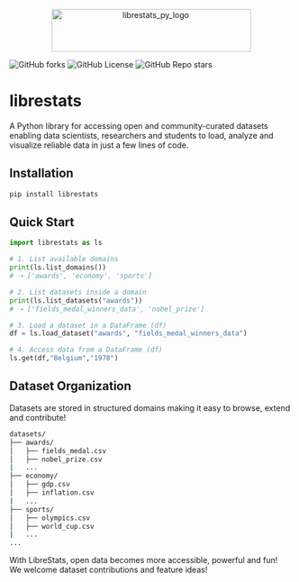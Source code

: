 <p align="center">
  <img width="354" height="76" alt="librestats_py_logo" src="https://github.com/user-attachments/assets/35855611-e368-4969-b400-f32be5f25d2f" />
</p>

![GitHub forks](https://img.shields.io/github/forks/librestats/librestats-py?style=plastic&color=blue)
![GitHub License](https://img.shields.io/github/license/librestats/librestats-py?style=plastic)
![GitHub Repo stars](https://img.shields.io/github/stars/librestats/librestats-py?style=plastic&color=yellow)


# librestats

A Python library for accessing open and community-curated datasets enabling data scientists, researchers and students to load, analyze and visualize reliable data in just a few lines of code.

## Installation
```bash
pip install librestats
```

## Quick Start
```python
import librestats as ls

# 1. List available domains
print(ls.list_domains())  
# ➝ ['awards', 'economy', 'sports']

# 2. List datasets inside a domain
print(ls.list_datasets("awards"))  
# ➝ ['fields_medal_winners_data', 'nobel_prize']

# 3. Load a dataset in a DataFrame (df)
df = ls.load_dataset("awards", "fields_medal_winners_data")

# 4. Access data from a DataFrame (df)
ls.get(df,"Belgium","1978")
```

## Dataset Organization
Datasets are stored in structured domains making it easy to browse, extend and contribute!
```bash
datasets/
├── awards/
│   ├── fields_medal.csv
│   ├── nobel_prize.csv
|   ...
├── economy/
│   ├── gdp.csv
│   ├── inflation.csv
|   ...
├── sports/
│   ├── olympics.csv
│   ├── world_cup.csv
|   ...
...
```

With LibreStats, open data becomes more accessible, powerful and fun!<br>
We welcome dataset contributions and feature ideas!


